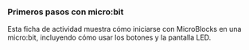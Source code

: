 ### Primeros pasos con micro:bit

Esta ficha de actividad muestra cómo iniciarse con MicroBlocks en una micro:bit, incluyendo cómo usar los botones y la pantalla LED.
